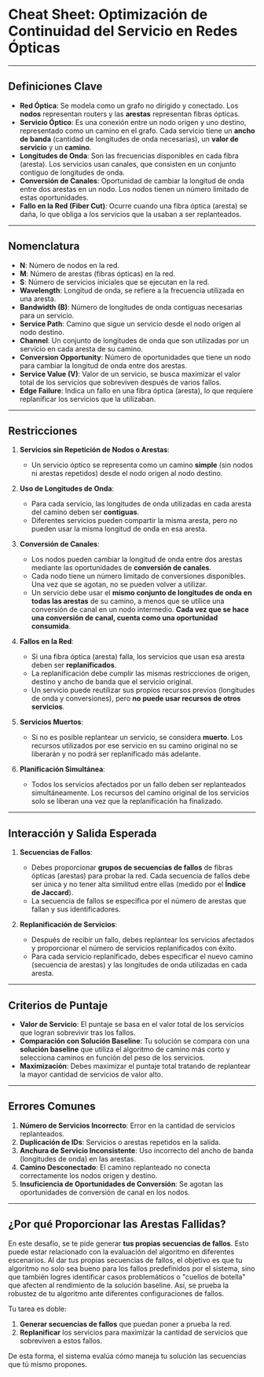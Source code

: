 # Cheat Sheet: Optimización de Continuidad del Servicio en Redes Ópticas

---

## Definiciones Clave

- **Red Óptica**: Se modela como un grafo no dirigido y conectado. Los **nodos** representan routers y las **arestas** representan fibras ópticas.
- **Servicio Óptico**: Es una conexión entre un nodo origen y uno destino, representado como un camino en el grafo. Cada servicio tiene un **ancho de banda** (cantidad de longitudes de onda necesarias), un **valor de servicio** y un **camino**.
- **Longitudes de Onda**: Son las frecuencias disponibles en cada fibra (aresta). Los servicios usan canales, que consisten en un conjunto contiguo de longitudes de onda.
- **Conversión de Canales**: Oportunidad de cambiar la longitud de onda entre dos arestas en un nodo. Los nodos tienen un número limitado de estas oportunidades.
- **Fallo en la Red (Fiber Cut)**: Ocurre cuando una fibra óptica (aresta) se daña, lo que obliga a los servicios que la usaban a ser replanteados.

---

## Nomenclatura

- **N**: Número de nodos en la red.
- **M**: Número de arestas (fibras ópticas) en la red.
- **S**: Número de servicios iniciales que se ejecutan en la red.
- **Wavelength**: Longitud de onda, se refiere a la frecuencia utilizada en una aresta.
- **Bandwidth (B)**: Número de longitudes de onda contiguas necesarias para un servicio.
- **Service Path**: Camino que sigue un servicio desde el nodo origen al nodo destino.
- **Channel**: Un conjunto de longitudes de onda que son utilizadas por un servicio en cada aresta de su camino.
- **Conversion Opportunity**: Número de oportunidades que tiene un nodo para cambiar la longitud de onda entre dos arestas.
- **Service Value (V)**: Valor de un servicio, se busca maximizar el valor total de los servicios que sobreviven después de varios fallos.
- **Edge Failure**: Indica un fallo en una fibra óptica (aresta), lo que requiere replanificar los servicios que la utilizaban.

---

## Restricciones

1. **Servicios sin Repetición de Nodos o Arestas**:
   - Un servicio óptico se representa como un camino **simple** (sin nodos ni arestas repetidos) desde el nodo origen al nodo destino.

2. **Uso de Longitudes de Onda**:
   - Para cada servicio, las longitudes de onda utilizadas en cada aresta del camino deben ser **contiguas**.
   - Diferentes servicios pueden compartir la misma aresta, pero no pueden usar la misma longitud de onda en esa aresta.

3. **Conversión de Canales**:
   - Los nodos pueden cambiar la longitud de onda entre dos arestas mediante las oportunidades de **conversión de canales**.
   - Cada nodo tiene un número limitado de conversiones disponibles. Una vez que se agotan, no se pueden volver a utilizar.
   - Un servicio debe usar el **mismo conjunto de longitudes de onda en todas las arestas** de su camino, a menos que se utilice una conversión de canal en un nodo intermedio. **Cada vez que se hace una conversión de canal, cuenta como una oportunidad consumida**.

4. **Fallos en la Red**:
   - Si una fibra óptica (aresta) falla, los servicios que usan esa aresta deben ser **replanificados**.
   - La replanificación debe cumplir las mismas restricciones de origen, destino y ancho de banda que el servicio original.
   - Un servicio puede reutilizar sus propios recursos previos (longitudes de onda y conversiones), pero **no puede usar recursos de otros servicios**.

5. **Servicios Muertos**:
   - Si no es posible replantear un servicio, se considera **muerto**. Los recursos utilizados por ese servicio en su camino original no se liberarán y no podrá ser replanificado más adelante.

6. **Planificación Simultánea**:
   - Todos los servicios afectados por un fallo deben ser replanteados simultáneamente. Los recursos del camino original de los servicios solo se liberan una vez que la replanificación ha finalizado.

---

## Interacción y Salida Esperada

1. **Secuencias de Fallos**:
   - Debes proporcionar **grupos de secuencias de fallos** de fibras ópticas (arestas) para probar la red. Cada secuencia de fallos debe ser única y no tener alta similitud entre ellas (medido por el **Índice de Jaccard**).
   - La secuencia de fallos se especifica por el número de arestas que fallan y sus identificadores.

2. **Replanificación de Servicios**:
   - Después de recibir un fallo, debes replantear los servicios afectados y proporcionar el número de servicios replanificados con éxito.
   - Para cada servicio replanificado, debes especificar el nuevo camino (secuencia de arestas) y las longitudes de onda utilizadas en cada aresta.

---

## Criterios de Puntaje

- **Valor de Servicio**: El puntaje se basa en el valor total de los servicios que logran sobrevivir tras los fallos.
- **Comparación con Solución Baseline**: Tu solución se compara con una **solución baseline** que utiliza el algoritmo de camino más corto y selecciona caminos en función del peso de los servicios.
- **Maximización**: Debes maximizar el puntaje total tratando de replantear la mayor cantidad de servicios de valor alto.

---

## Errores Comunes

1. **Número de Servicios Incorrecto**: Error en la cantidad de servicios replanteados.
2. **Duplicación de IDs**: Servicios o arestas repetidos en la salida.
3. **Anchura de Servicio Inconsistente**: Uso incorrecto del ancho de banda (longitudes de onda) en las arestas.
4. **Camino Desconectado**: El camino replanteado no conecta correctamente los nodos origen y destino.
5. **Insuficiencia de Oportunidades de Conversión**: Se agotan las oportunidades de conversión de canal en los nodos.

---

## ¿Por qué Proporcionar las Arestas Fallidas?

En este desafío, se te pide generar **tus propias secuencias de fallos**. Esto puede estar relacionado con la evaluación del algoritmo en diferentes escenarios. Al dar tus propias secuencias de fallos, el objetivo es que tu algoritmo no solo sea bueno para los fallos predefinidos por el sistema, sino que también logres identificar casos problemáticos o "cuellos de botella" que afecten al rendimiento de la solución baseline. Así, se prueba la robustez de tu algoritmo ante diferentes configuraciones de fallos.

Tu tarea es doble:
1. **Generar secuencias de fallos** que puedan poner a prueba la red.
2. **Replanificar** los servicios para maximizar la cantidad de servicios que sobreviven a estos fallos.

De esta forma, el sistema evalúa cómo maneja tu solución las secuencias que tú mismo propones.
